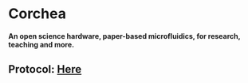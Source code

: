 # Corchea

#### An open science hardware, paper-based microfluidics, for research, teaching and more.

## Protocol: [Here](https://www.protocols.io/view/corchea-paper-based-microfluidic-device-vtwe6pe)
